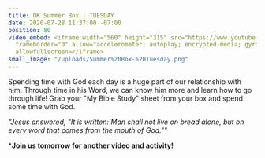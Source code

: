 ```yaml
---
title: DK Summer Box | TUESDAY
date: 2020-07-28 11:37:00 -07:00
position: 80
video_embed: <iframe width="560" height="315" src="https://www.youtube.com/embed/HlhsgPMJon0"
  frameborder="0" allow="accelerometer; autoplay; encrypted-media; gyroscope; picture-in-picture"
  allowfullscreen></iframe>
small_image: "/uploads/Summer%20Box-%20Tuesday.png"
---
```


Spending time with God each day is a huge part of our relationship with him. Through time in his Word, we can know him more and learn how to go through life! Grab your "My Bible Study" sheet from your box and spend some time with God.

*"Jesus answered, "It is written:'Man shall not live on bread alone, but on every word that comes from the mouth of God.""*

***Join us tomorrow for another video and activity!**